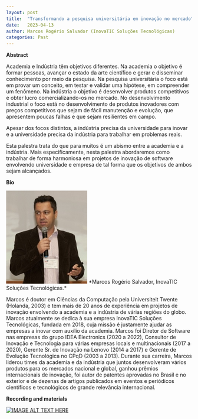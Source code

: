 ```yaml
---
layout: post
title:  "Transformando a pesquisa universitária em inovação no mercado"
date:   2023-04-13  
author: Marcos Rogério Salvador (InovaTIC Soluções Tecnológicas)
categories: Past
---
```


**Abstract** 

Academia e Indústria têm objetivos diferentes. Na academia o objetivo é formar pessoas, avançar o estado da arte científico e gerar e disseminar conhecimento por meio da pesquisa. Na pesquisa universitária o foco está em provar um conceito, em testar e validar uma hipótese, em compreender um fenômeno. Na indústria o objetivo é desenvolver produtos competitivos e obter lucro comercializando-os no mercado. No desenvolvimento industrial o foco está no desenvolvimento de produtos inovadores com preços competitivos que sejam de fácil manutenção e evolução, que apresentem poucas falhas e que sejam resilientes em campo.

Apesar dos focos distintos, a indústria precisa da universidade para inovar e a universidade precisa da indústria para trabalhar em problemas reais. 

Esta palestra trata do que para muitos é um abismo entre a academia e a indústria. Mais especificamente, nesta palestra abordaremos como trabalhar de forma harmoniosa em projetos de inovação de software envolvendo universidade e empresa de tal forma que os objetivos de ambos sejam alcançados. 

**Bio** 

<img alt="Marcos R SalvadorFoto bio" src="https://github.com/ia377-feec-unicamp/ia377-feec-unicamp.github.io/blob/main/pictures/salvador.jpg?raw=true" style="width: 220px; height: 252px;" >
*Marcos Rogério  Salvador, InovaTIC Soluções Tecnológicas.*  

Marcos é doutor em Ciências da Computação pela Universiteit Twente (Holanda, 2003) e tem mais de 20 anos de experiência em projetos de inovação envolvendo a academia e a indústria de várias regiões do globo. Marcos atualmente se dedica à sua empresa InovaTIC Soluções Tecnológicas, fundada em 2018, cuja missão é justamente ajudar as empresas a inovar com auxílio da academia. Marcos foi Diretor de Software nas empresas do grupo IDEA Electronics (2020 a 2022), Consultor de Inovação e Tecnologia para várias empresas locais e multinacionais (2017 a 2020), Gerente Sr. de Inovação na Lenovo (2014 a 2017) e Gerente de Evolução Tecnológica no CPqD (2003 a 2013). Durante sua carreira, Marcos liderou times da academia e da indústria que juntos desenvolveram vários produtos para os mercados nacional e global, ganhou prêmios internacionais de inovação, foi autor de patentes aprovadas no Brasil e no exterior e de dezenas de artigos publicados em eventos e periódicos científicos e tecnológicos de grande relevância internacional. 

**Recording and materials**

[![IMAGE ALT TEXT HERE](http://img.youtube.com/vi/Qe6wFHG5C78/0.jpg)](http://www.youtube.com/watch?v=Qe6wFHG5C78)


